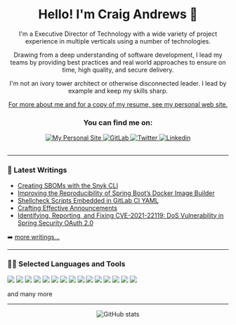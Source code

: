 <div align="center">

 # Hello! I'm Craig Andrews 👋 

I'm a Executive Director of Technology with a wide variety of project experience in multiple verticals using a number of technologies.

Drawing from a deep understanding of software development, I lead my teams by providing best practices and real world approaches to ensure on time, high quality, and secure delivery.

I'm not an ivory tower architect or otherwise disconnected leader. I lead by example and keep my skills sharp.

[For more about me and for a copy of my resume, see my personal web site.](https://candrews.integralblue.com/)
 
  ### You can find me on:

<div align="center">
<a href="https://candrews.integralblue.com/">
    <img alt="My Personal Site" src="https://img.shields.io/badge/Personal%20Site-1DA1F2?style=for-the-badge&logoColor=white">
</a>
<a href="https://gitlab.com/candrews/">
    <img alt="GitLab" src="https://img.shields.io/badge/GitLab-fca326?style=for-the-badge&logo=gitlab&logoColor=white">
</a>
<a href="https://twitter.com/intent/follow?original_referer=https%3A%2F%2Fgithub.com%2Fcandrews&screen_name=craighandrews">
    <img alt="Twitter" src="https://img.shields.io/badge/Twitter-1DA1F2?style=for-the-badge&logo=twitter&logoColor=white">
</a>
<a href="https://www.linkedin.com/in/candrewswpi/">
    <img alt="Linkedin" src="https://img.shields.io/badge/LinkedIn-0077B5?style=for-the-badge&logo=linkedin&logoColor=white">
</a>
</div>
  <br>
</div>

---


### 📕 Latest Writings

<!-- BLOG-POST-LIST:START -->
- [Creating SBOMs with the Snyk CLI](https://candrews.integralblue.com/2022/10/creating-sboms-with-the-snyk-cli/)
- [Improving the Reproducibility of Spring Boot’s Docker Image Builder](https://candrews.integralblue.com/2022/10/improving-the-reproducibility-of-spring-boots-docker-image-builder/)
- [Shellcheck Scripts Embedded in GitLab CI YAML](https://candrews.integralblue.com/2022/02/shellcheck-scripts-embedded-in-gitlab-ci-yaml/)
- [Crafting Effective Announcements](https://candrews.integralblue.com/2022/02/crafting-effective-announcements/)
- [Identifying, Reporting, and Fixing CVE-2021-22119: DoS Vulnerability in Spring Security OAuth 2.0](https://candrews.integralblue.com/2021/09/identifying-reporting-and-fixing-cve-2021-22119-dos-vulnerability-in-spring-security-oauth-2-0/)
<!-- BLOG-POST-LIST:END -->

➡️ [more writings...](https://candrews.integralblue.com/)

---

### 👩‍💻 Selected Languages and Tools

<div>
<img src="https://img.shields.io/badge/Java-ED8B00?style=for-the-badge&logo=java&logoColor=white"/>
<img src="https://img.shields.io/badge/Spring-6DB33F?style=for-the-badge&logo=spring&logoColor=white"/>
<img src="https://img.shields.io/badge/Hibernate-59666C?style=for-the-badge&logo=Hibernate&logoColor=white"/>
<img src="https://img.shields.io/badge/Docker-2CA5E0?style=for-the-badge&logo=docker&logoColor=white"/>
<img src="https://img.shields.io/badge/Amazon_AWS-FF9900?style=for-the-badge&logo=amazonaws&logoColor=white"/>
<img src="https://img.shields.io/badge/GitLab-330F63?style=for-the-badge&logo=gitlab&logoColor=white"/>
<img src="https://img.shields.io/badge/Shell_Script-121011?style=for-the-badge&logo=gnu-bash&logoColor=white"/>
<img src="https://img.shields.io/badge/Gentoo-54487A?style=for-the-badge&logo=gentoo&logoColor=white"/>
<img src="https://img.shields.io/badge/Fedora-294172?style=for-the-badge&logo=fedora&logoColor=white"/>
<img src="https://img.shields.io/badge/SonarLint-CB2029?style=for-the-badge&logo=sonarlint&logoColor=white"/>
<img src="https://img.shields.io/badge/apache%20Groovy-4298B8?style=for-the-badge&logo=apachegroovy&logoColor=white"/>
<img src="https://img.shields.io/badge/apache_maven-C71A36?style=for-the-badge&logo=apachemaven&logoColor=white"/>
<img src="https://img.shields.io/badge/Snyk-4C4A73?style=for-the-badge&logo=snyk&logoColor=white"/>
<img src="https://img.shields.io/badge/HTML5-E34F26?style=for-the-badge&logo=html5&logoColor=white"/>
<img src="https://img.shields.io/badge/JavaScript-323330?style=for-the-badge&logo=javascript&logoColor=F7DF1E"/>
</div>

and many more

---

<div align="center">

![GitHub stats](https://github-readme-stats.vercel.app/api?username=candrews&count_private=true&show_icons=true)

</div>

[blog]: https://candrews.integrablue.com/
[linkedin]: https://linkedin.com/in/candrewswpi/
[twitter]: https://twitter.com/craighandrews
